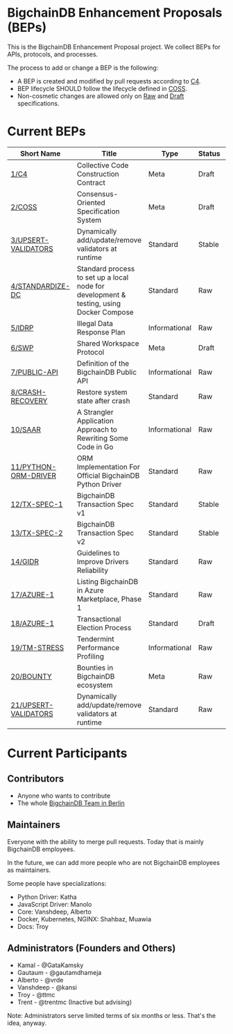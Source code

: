 # BigchainDB Enhancement Proposals (BEPs)

This is the BigchainDB Enhancement Proposal project. We collect BEPs for APIs, protocols, and processes.

The process to add or change a BEP is the following:
- A BEP is created and modified by pull requests according to [C4](./1).
- BEP lifecycle SHOULD follow the lifecycle defined in [COSS](./2).
- Non-cosmetic changes are allowed only on [Raw](./2#raw-beps) and [Draft](./2#draft-beps) specifications.

# Current BEPs

Short Name    | Title                                                        | Type     | Status     | Editor
--------------|--------------------------------------------------------------|----------|------------|-------
[1/C4](1)     | Collective Code Construction Contract                        | Meta     | Draft      | Alberto Granzotto
[2/COSS](2)   | Consensus-Oriented Specification System                      | Meta     | Draft      | Alberto Granzotto
[3/UPSERT-VALIDATORS](3) | Dynamically add/update/remove validators at runtime | Standard | Stable | Vanshdeep Singh
[4/STANDARDIZE-DC](4) | Standard process to set up a local node for development & testing, using Docker Compose | Standard | Raw | Muawia Khan
[5/IDRP](5)   | Illegal Data Response Plan                                   | Informational | Raw   | Troy McConaghy
[6/SWP](6)    | Shared Workspace Protocol                                    | Meta     | Draft      | Alberto Granzotto
[7/PUBLIC-API](7) | Definition of the BigchainDB Public API                  | Informational | Raw   | Troy McConaghy
[8/CRASH-RECOVERY](8) | Restore system state after crash                     | Standard | Raw        | Vanshdeep Singh
[10/SAAR](10)  | A Strangler Application Approach to Rewriting Some Code in Go | Informational | Raw | Alberto Granzotto
[11/PYTHON-ORM-DRIVER](11) | ORM Implementation For Official BigchainDB Python Driver | Standard | Raw     | Manan Patel
[12/TX-SPEC-1](12) | BigchainDB Transaction Spec v1                          | Standard | Stable     | Troy McConaghy
[13/TX-SPEC-2](13) | BigchainDB Transaction Spec v2                          | Standard | Stable     | Troy McConaghy
[14/GIDR](14) | Guidelines to Improve Drivers Reliability                    | Standard | Raw        | Alberto Granzotto
[17/AZURE-1](17) | Listing BigchainDB in Azure Marketplace, Phase 1          | Standard | Raw        | Troy McConaghy
[18/AZURE-1](18) | Transactional Election Process 			                     | Standard | Draft      | Alberto Granzotto
[19/TM-STRESS](19) | Tendermint Performance Profiling                        | Informational | Raw   | Zach Bowen
[20/BOUNTY](20)  | Bounties in BigchainDB ecosystem                          | Meta     | Raw        | Chalid Mannaa
[21/UPSERT-VALIDATORS](21) | Dynamically add/update/remove validators at runtime | Standard | Raw    | Vanshdeep Singh

# Current Participants

## Contributors

- Anyone who wants to contribute
- The whole [BigchainDB Team in Berlin](https://github.com/orgs/bigchaindb/people)

## Maintainers

Everyone with the ability to merge pull requests. Today that is mainly BigchainDB employees.

In the future, we can add more people who are not BigchainDB employees as maintainers.

Some people have specializations:

- Python Driver: Katha
- JavaScript Driver: Manolo
- Core: Vanshdeep, Alberto
- Docker, Kubernetes, NGINX: Shahbaz, Muawia
- Docs: Troy

## Administrators (Founders and Others)

- Kamal - @GataKamsky
- Gautaum - @gautamdhameja
- Alberto - @vrde
- Vanshdeep - @kansi
- Troy - @ttmc
- Trent - @trentmc (Inactive but advising)

Note: Administrators serve limited terms of six months or less. That's the idea, anyway.
